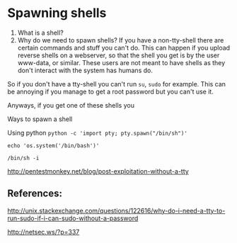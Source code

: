 # Spawning shells


1. What is a shell?
2. Why do we need to spawn shells?
If you have a non-tty-shell there are certain commands and stuff you can't do. This can happen if you upload reverse shells on a webserver, so that the shell you get is by the user www-data, or similar. These users are not meant to have shells as they don't interact with the system has humans do. 

So if you don't have a tty-shell you can't run `su`, `sudo` for example. This can be annoying if you manage to get a root password but you can't use it.

Anyways, if you get one of these shells you 

Ways to spawn a shell

Using python
```python -c 'import pty; pty.spawn("/bin/sh")'```


`echo 'os.system('/bin/bash')'`

`/bin/sh -i`

http://pentestmonkey.net/blog/post-exploitation-without-a-tty



## References:
http://unix.stackexchange.com/questions/122616/why-do-i-need-a-tty-to-run-sudo-if-i-can-sudo-without-a-password

http://netsec.ws/?p=337